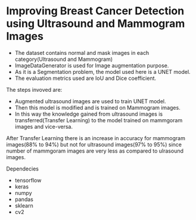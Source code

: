 # Improving Breast Cancer Detection using Ultrasound and Mammogram Images
- The dataset contains normal and mask images in each category(Ultrasound and Mammogram)
- ImageDataGenerator is used for Image augmentation purpose.
- As it is a Segmentation problem, the model used here is a UNET model.
- The evaluation metrics used are IoU and Dice coefficient.

The steps invoved are:
- Augmented ultrasound images are used to train UNET model.
- Then this model is modified and is trained on Mammogram images.
- In this way the knowledge gained from ultrasound images is transferred(Transfer Learning) to the model trained on mammgoram images and vice-versa.

After Transfer Learning there is an increase in accuracy for mammogram images(88% to 94%) but not for ultrasound images(97% to 95%) since number of mammgoram images are very less as compared to ulrasound images.

Dependecies
- tensorflow
- keras
- numpy
- pandas
- sklearn
- cv2

